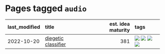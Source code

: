 # Pages tagged `audio`

|last_modified|title|est. idea maturity|tags
|:---|:---|---:|:---|
|2022-10-20|[diegetic classifier](../diegetic-classifier.md)|381|[![](https://img.shields.io/badge/tag-audio-82d6e)](../tags/audio.md) [![](https://img.shields.io/badge/tag-classification-752fd7)](../tags/classification.md) [![](https://img.shields.io/badge/tag-experimental-ff6770)](../tags/experimental.md) [![](https://img.shields.io/badge/tag-text_to_sound-9c3a4a)](../tags/text_to_sound.md)|